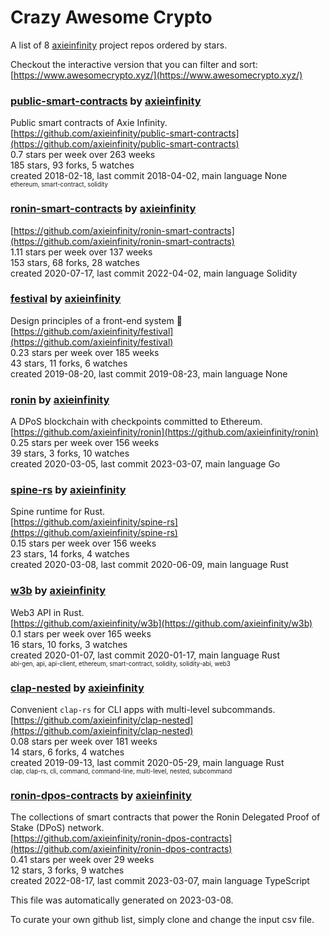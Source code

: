 # Crazy Awesome Crypto
A list of 8 [axieinfinity](https://github.com/axieinfinity) project repos ordered by stars.  

Checkout the interactive version that you can filter and sort: 
[https://www.awesomecrypto.xyz/](https://www.awesomecrypto.xyz/)  


### [public-smart-contracts](https://github.com/axieinfinity/public-smart-contracts) by [axieinfinity](https://github.com/axieinfinity)  
Public smart contracts of Axie Infinity.  
[https://github.com/axieinfinity/public-smart-contracts](https://github.com/axieinfinity/public-smart-contracts)  
0.7 stars per week over 263 weeks  
185 stars, 93 forks, 5 watches  
created 2018-02-18, last commit 2018-04-02, main language None  
<sub><sup>ethereum, smart-contract, solidity</sup></sub>


### [ronin-smart-contracts](https://github.com/axieinfinity/ronin-smart-contracts) by [axieinfinity](https://github.com/axieinfinity)  
  
[https://github.com/axieinfinity/ronin-smart-contracts](https://github.com/axieinfinity/ronin-smart-contracts)  
1.11 stars per week over 137 weeks  
153 stars, 68 forks, 28 watches  
created 2020-07-17, last commit 2022-04-02, main language Solidity  


### [festival](https://github.com/axieinfinity/festival) by [axieinfinity](https://github.com/axieinfinity)  
Design principles of a front-end system  🎉  
[https://github.com/axieinfinity/festival](https://github.com/axieinfinity/festival)  
0.23 stars per week over 185 weeks  
43 stars, 11 forks, 6 watches  
created 2019-08-20, last commit 2019-08-23, main language None  


### [ronin](https://github.com/axieinfinity/ronin) by [axieinfinity](https://github.com/axieinfinity)  
A DPoS blockchain with checkpoints committed to Ethereum.  
[https://github.com/axieinfinity/ronin](https://github.com/axieinfinity/ronin)  
0.25 stars per week over 156 weeks  
39 stars, 3 forks, 10 watches  
created 2020-03-05, last commit 2023-03-07, main language Go  


### [spine-rs](https://github.com/axieinfinity/spine-rs) by [axieinfinity](https://github.com/axieinfinity)  
Spine runtime for Rust.  
[https://github.com/axieinfinity/spine-rs](https://github.com/axieinfinity/spine-rs)  
0.15 stars per week over 156 weeks  
23 stars, 14 forks, 4 watches  
created 2020-03-08, last commit 2020-06-09, main language Rust  


### [w3b](https://github.com/axieinfinity/w3b) by [axieinfinity](https://github.com/axieinfinity)  
Web3 API in Rust.  
[https://github.com/axieinfinity/w3b](https://github.com/axieinfinity/w3b)  
0.1 stars per week over 165 weeks  
16 stars, 10 forks, 3 watches  
created 2020-01-07, last commit 2020-01-17, main language Rust  
<sub><sup>abi-gen, api, api-client, ethereum, smart-contract, solidity, solidity-abi, web3</sup></sub>


### [clap-nested](https://github.com/axieinfinity/clap-nested) by [axieinfinity](https://github.com/axieinfinity)  
Convenient `clap-rs` for CLI apps with multi-level subcommands.  
[https://github.com/axieinfinity/clap-nested](https://github.com/axieinfinity/clap-nested)  
0.08 stars per week over 181 weeks  
14 stars, 6 forks, 4 watches  
created 2019-09-13, last commit 2020-05-29, main language Rust  
<sub><sup>clap, clap-rs, cli, command, command-line, multi-level, nested, subcommand</sup></sub>


### [ronin-dpos-contracts](https://github.com/axieinfinity/ronin-dpos-contracts) by [axieinfinity](https://github.com/axieinfinity)  
The collections of smart contracts that power the Ronin Delegated Proof of Stake (DPoS) network.  
[https://github.com/axieinfinity/ronin-dpos-contracts](https://github.com/axieinfinity/ronin-dpos-contracts)  
0.41 stars per week over 29 weeks  
12 stars, 3 forks, 9 watches  
created 2022-08-17, last commit 2023-03-07, main language TypeScript  


This file was automatically generated on 2023-03-08.  

To curate your own github list, simply clone and change the input csv file.  